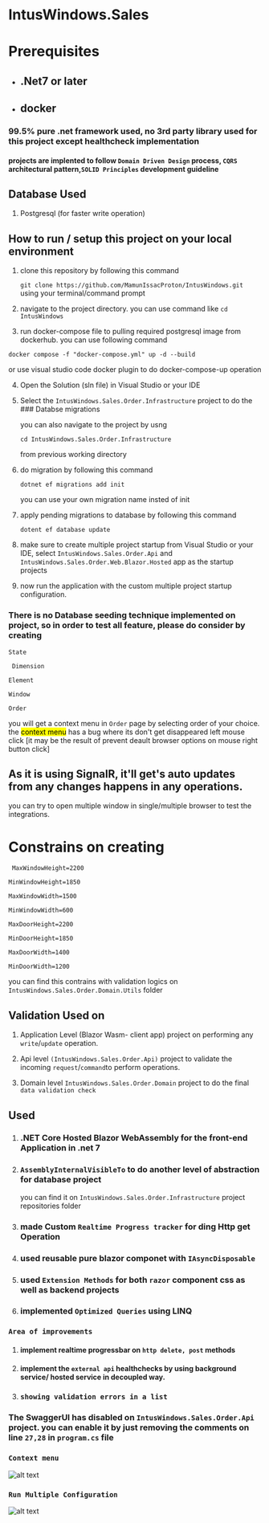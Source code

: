 # IntusWindows.Sales

# Prerequisites

- ## .Net7 or later
- ## docker

### 99.5% pure .net framework used, no 3rd party library used for this project except healthcheck implementation

#### projects are implented to follow `Domain Driven Design` process, `CQRS  `architectural pattern,`SOLID Principles` development guideline

## Database Used

1. Postgresql (for faster write operation)

## How to run / setup this project on your local environment

1. clone this repository by following this command

   `git clone https://github.com/MamunIssacProton/IntusWindows.git`
   using your terminal/command prompt

2. navigate to the project directory. you can use command like `cd IntusWindows`

3. run docker-compose file to pulling required postgresql image from dockerhub. you can use following command

`docker compose -f "docker-compose.yml" up -d --build `

or use visual studio code docker plugin to do docker-compose-up operation

4. Open the Solution (sln file) in Visual Studio or your IDE

5. Select the `IntusWindows.Sales.Order.Infrastructure` project to do the ### Databse migrations

   you can also navigate to the project by usng

   `cd IntusWindows.Sales.Order.Infrastructure`

   from previous working directory

6. do migration by following this command

   `dotnet ef migrations add init`

   you can use your own migration name insted of init

7. apply pending migrations to database by following this command

   `dotent ef database update`

8. make sure to create multiple project startup from Visual Studio or your IDE, select `IntusWindows.Sales.Order.Api`
   and
   `IntusWindows.Sales.Order.Web.Blazor.Hosted` app as the startup projects
9. now run the application with the custom multiple project startup configuration.

### There is no Database seeding technique implemented on project, so in order to test all feature, please do consider by creating

`State`

` Dimension`

`Element`

`Window`

`Order`

you will get a context menu in `Order` page by selecting order of your choice. the <mark>context menu</mark> has a bug where its don't get disappeared left mouse click [it may be the result of prevent deault browser options on mouse right button click]

## As it is using SignalR, it'll get's auto updates from any changes happens in any operations.

you can try to open multiple window in single/multiple browser to test the integrations.

# Constrains on creating

` MaxWindowHeight=2200`

`MinWindowHeight=1850`

`MaxWindowWidth=1500`

`MinWindowWidth=600`

`MaxDoorHeight=2200`

`MinDoorHeight=1850`

`MaxDoorWidth=1400`

`MinDoorWidth=1200`

you can find this contrains with validation logics on
`IntusWindows.Sales.Order.Domain.Utils` folder

## Validation Used on

1. Application Level (Blazor Wasm- client app) project on performing any `write`/`update` operation.

2. Api level `(IntusWindows.Sales.Order.Api)` project to validate the incoming `request`/`command`to perform operations.

3. Domain level `IntusWindows.Sales.Order.Domain` project to do the final `data validation check`

## Used

1. ### .NET Core Hosted Blazor WebAssembly for the front-end Application in .net 7

2. ### `AssemblyInternalVisibleTo` to do another level of abstraction for database project

   you can find it on `IntusWindows.Sales.Order.Infrastructure` project repositories folder

3. ### made Custom `Realtime Progress tracker` for ding Http get Operation

4. ### used reusable pure blazor componet with `IAsyncDisposable`

5. ### used `Extension Methods` for both `razor` component css as well as backend projects

6. ### implemented `Optimized Queries` using LINQ

### `Area of improvements`

1. #### implement realtime progressbar on `http delete, post` methods

2. #### implement the `external api` healthchecks by using background service/ hosted service in decoupled way.

3. ### `showing validation errors in a list`

### The SwaggerUI has disabled on `IntusWindows.Sales.Order.Api` project. you can enable it by just removing the comments on line `27,28` in `program.cs` file

### `Context menu`

![alt text](context_menu.png)

### `Run Multiple Configuration`

![alt text](run_configuration.png)
